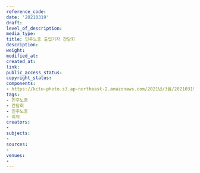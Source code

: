 ```yaml
---
reference_code: 
date: '20210319'
draft: 
level_of_description: 
media_type: 
title: 민주노총 출입기자 간담회
description: 
weight: 
modified_at: 
created_at: 
link: 
public_access_status: 
copyright_status: 
components:
- https://kctu-photo.s3.ap-northeast-2.amazonaws.com/2021년/3월/20210319-민주노총+출입기자+간담회_민주노총_간담회_민주노총_회의/_1DX0031.jpg
tags:
- 민주노총
- 간담회
- 민주노총
- 회의
creators:
- 
subjects:
- 
sources:
- 
venues:
- 
---
```


